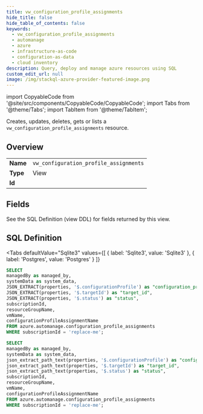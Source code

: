 ```yaml
--- 
title: vw_configuration_profile_assignments
hide_title: false
hide_table_of_contents: false
keywords:
  - vw_configuration_profile_assignments
  - automanage
  - azure
  - infrastructure-as-code
  - configuration-as-data
  - cloud inventory
description: Query, deploy and manage azure resources using SQL
custom_edit_url: null
image: /img/stackql-azure-provider-featured-image.png
---
```


import CopyableCode from '@site/src/components/CopyableCode/CopyableCode';
import Tabs from '@theme/Tabs';
import TabItem from '@theme/TabItem';

Creates, updates, deletes, gets or lists a <code>vw_configuration_profile_assignments</code> resource.

## Overview
<table><tbody>
<tr><td><b>Name</b></td><td><code>vw_configuration_profile_assignments</code></td></tr>
<tr><td><b>Type</b></td><td>View</td></tr>
<tr><td><b>Id</b></td><td><CopyableCode code="azure.automanage.vw_configuration_profile_assignments" /></td></tr>
</tbody></table>

## Fields

See the SQL Definition (view DDL) for fields returned by this view.

## SQL Definition

<Tabs
defaultValue="Sqlite3"
values={[
{ label: 'Sqlite3', value: 'Sqlite3' },
{ label: 'Postgres', value: 'Postgres' }
]}
>
<TabItem value="Sqlite3">

```sql
SELECT
managedBy as managed_by,
systemData as system_data,
JSON_EXTRACT(properties, '$.configurationProfile') as "configuration_profile",
JSON_EXTRACT(properties, '$.targetId') as "target_id",
JSON_EXTRACT(properties, '$.status') as "status",
subscriptionId,
resourceGroupName,
vmName,
configurationProfileAssignmentName
FROM azure.automanage.configuration_profile_assignments
WHERE subscriptionId = 'replace-me';
```

</TabItem>
<TabItem value="Postgres">

```sql
SELECT
managedBy as managed_by,
systemData as system_data,
json_extract_path_text(properties, '$.configurationProfile') as "configuration_profile",
json_extract_path_text(properties, '$.targetId') as "target_id",
json_extract_path_text(properties, '$.status') as "status",
subscriptionId,
resourceGroupName,
vmName,
configurationProfileAssignmentName
FROM azure.automanage.configuration_profile_assignments
WHERE subscriptionId = 'replace-me';
```

</TabItem>
</Tabs>
